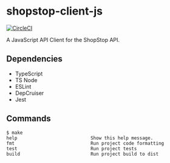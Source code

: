 # shopstop-client-js

[![CircleCI](https://circleci.com/gh/shopstop/shopstop-client-js.svg?style=svg&circle-token=9e711384dde961c3bcf65ea8586600d49f38727e)](https://circleci.com/gh/shopstop/shopstop-client-js)

A JavaScript API Client for the ShopStop API.

## Dependencies

- TypeScript
- TS Node
- ESLint
- DepCruiser
- Jest

## Commands

```
$ make
help                           Show this help message.
fmt                            Run project code formatting
test                           Run project tests
build                          Run project build to dist
```
